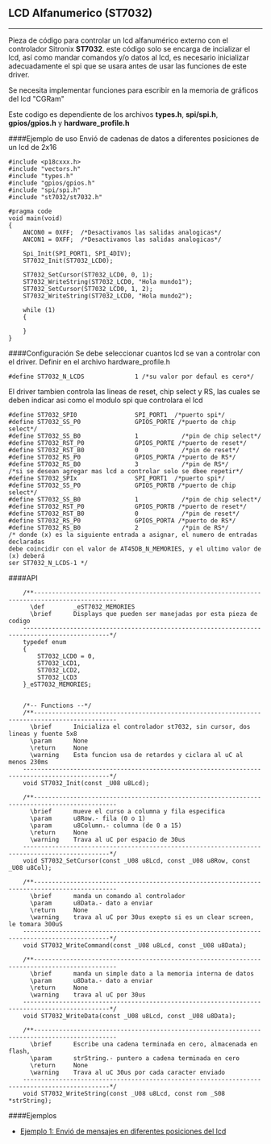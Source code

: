 LCD Alfanumerico (ST7032)
---------------------------
-----------

Pieza de código para controlar un lcd alfanumérico externo con el controlador Sitronix **ST7032**. este código solo se encarga de incializar el lcd, así como mandar comandos y/o datos al lcd, es necesario inicializar adecuadamente el spi que se usara antes de usar las funciones de este driver.

Se necesita implementar funciones para escribir en la memoria de gráficos del lcd "CGRam" 

Este codigo es dependiente de los archivos **types.h**, **spi/spi.h**, **gpios/gpios.h** y **hardware_profile.h** 


####Ejemplo de uso
Envió de cadenas de datos a diferentes posiciones de un lcd de 2x16

```
#include <p18cxxx.h>
#include "vectors.h"
#include "types.h"
#include "gpios/gpios.h"
#include "spi/spi.h"
#include "st7032/st7032.h"

#pragma code
void main(void)
{
    ANCON0 = 0XFF;  /*Desactivamos las salidas analogicas*/
    ANCON1 = 0XFF;  /*Desactivamos las salidas analogicas*/

    Spi_Init(SPI_PORT1, SPI_4DIV);
    ST7032_Init(ST7032_LCD0);

    ST7032_SetCursor(ST7032_LCD0, 0, 1);
    ST7032_WriteString(ST7032_LCD0, "Hola mundo1");
    ST7032_SetCursor(ST7032_LCD0, 1, 2);
    ST7032_WriteString(ST7032_LCD0, "Hola mundo2");

    while (1)
    {

    }
}
```

####Configuración
Se debe seleccionar cuantos lcd se van a controlar con el driver. Definir en el archivo hardware_profile.h 
```
#define ST7032_N_LCDS              1 /*su valor por defaul es cero*/
```

El driver tambien controla las lineas de reset, chip select y RS, las cuales se deben indicar asi como el modulo spi que controlara el lcd
```
#define ST7032_SPI0                SPI_PORT1  /*puerto spi*/
#define ST7032_SS_P0               GPIOS_PORTE /*puerto de chip select*/
#define ST7032_SS_B0               1            /*pin de chip select*/
#define ST7032_RST_P0              GPIOS_PORTE /*puerto de reset*/
#define ST7032_RST_B0              0            /*pin de reset*/
#define ST7032_RS_P0               GPIOS_PORTA /*puerto de RS*/
#define ST7032_RS_B0               3            /*pin de RS*/
/*si se desean agregar mas lcd a controlar solo se dbee repetir*/
#define ST7032_SPIx                SPI_PORT1  /*puerto spi*/
#define ST7032_SS_P0               GPIOS_PORTB /*puerto de chip select*/
#define ST7032_SS_B0               1            /*pin de chip select*/
#define ST7032_RST_P0              GPIOS_PORTB /*puerto de reset*/
#define ST7032_RST_B0              0            /*pin de reset*/
#define ST7032_RS_P0               GPIOS_PORTA /*puerto de RS*/
#define ST7032_RS_B0               2            /*pin de RS*/
/* donde (x) es la siguiente entrada a asignar, el numero de entradas declaradas 
debe coincidir con el valor de AT45DB_N_MEMORIES, y el ultimo valor de (x) deberá 
ser ST7032_N_LCDS-1 */
```

####API 
```
	/**---------------------------------------------------------------------------------------------
      \def        _eST7032_MEMORIES
      \brief      Displays que pueden ser manejadas por esta pieza de codigo
    ----------------------------------------------------------------------------------------------*/
    typedef enum
    {
        ST7032_LCD0 = 0,
        ST7032_LCD1,
        ST7032_LCD2,
        ST7032_LCD3
    }_eST7032_MEMORIES;


    /*-- Functions --*/
    /**---------------------------------------------------------------------------------------------    
      \brief      Inicializa el controlador st7032, sin cursor, dos lineas y fuente 5x8
      \param	  None
      \return     None
      \warning	  Esta funcion usa de retardos y ciclara al uC al menos 230ms
    ----------------------------------------------------------------------------------------------*/
    void ST7032_Init(const _U08 u8Lcd);
    
    /**---------------------------------------------------------------------------------------------    
      \brief      mueve el curso a columna y fila especifica
      \param	  u8Row.- fila (0 o 1)
      \param	  u8Column.- columna (de 0 a 15)
      \return     None
      \warning	  Trava al uC por espacio de 30us
    ----------------------------------------------------------------------------------------------*/
    void ST7032_SetCursor(const _U08 u8Lcd, const _U08 u8Row, const _U08 u8Col);

    /**---------------------------------------------------------------------------------------------
      \brief      manda un comando al controlador
      \param	  u8Data.- dato a enviar
      \return     None
      \warning	  trava al uC por 30us exepto si es un clear screen, le tomara 300uS
    ----------------------------------------------------------------------------------------------*/
    void ST7032_WriteCommand(const _U08 u8Lcd, const _U08 u8Data);

    /**---------------------------------------------------------------------------------------------
      \brief      manda un simple dato a la memoria interna de datos
      \param	  u8Data.- dato a enviar
      \return     None
      \warning	  trava al uC por 30us
    ----------------------------------------------------------------------------------------------*/
    void ST7032_WriteData(const _U08 u8Lcd, const _U08 u8Data);

    /**---------------------------------------------------------------------------------------------
      \brief      Escribe una cadena terminada en cero, almacenada en flash,
      \param	  strString.- puntero a cadena terminada en cero
      \return     None
      \warning	  Trava al uC 30us por cada caracter enviado
    ----------------------------------------------------------------------------------------------*/
    void ST7032_WriteString(const _U08 u8Lcd, const rom _S08 *strString);
```

####Ejemplos

- [Ejemplo 1: Envió de mensajes en diferentes posiciones del lcd][1]


  [1]: https://github.com/Hotboards/Examples/blob/master/Microchip/st7032.X/main.c
